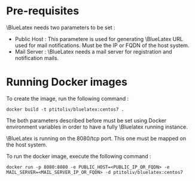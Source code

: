 # Pre-requisites

\BlueLatex needs two parameters to be set :
  * Public Host : This parametere is used for generating \BlueLatex URL used for mail notifications. Must be the IP or FQDN of the host system.
  * Mail Server : \BlueLatex needs a mail server for registration and notification mails.

# Running Docker images

To create the image, run the following command :

```shell
docker build -t ptitoliv/bluelatex:centos7 .
```

The both parameters described before must be set using Docker environment variables in order to have a fully \Bluelatex running instance.

\BlueLatex is running on the 8080/tcp port. This one must be mapped on the host
system.

To run the docker image, execute the following command : 

```shell
docker run -p 8080:8080 -e PUBLIC_HOST=<PUBLIC_IP_OR_FQDN> -e MAIL_SERVER=<MAIL_SERVER_IP_OR_FQDN> -d ptitoliv/bluelatex:centos7
```
